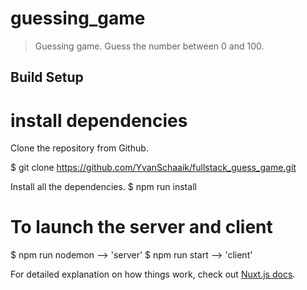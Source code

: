 # guessing_game

> Guessing game. Guess the number between 0 and 100.

## Build Setup

# install dependencies
Clone the repository from Github.

$ git clone https://github.com/YvanSchaaik/fullstack_guess_game.git

Install all the dependencies.
$ npm run install

# To launch the server and client
$ npm run nodemon --> 'server'
$ npm run start --> 'client'

For detailed explanation on how things work, check out [Nuxt.js docs](https://nuxtjs.org).
